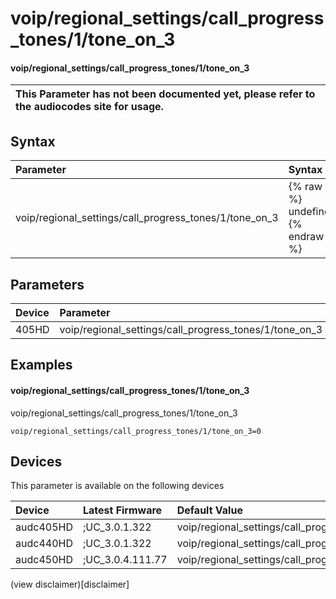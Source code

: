 ﻿---
description: voip/regional_settings/call_progress_tones/1/tone_on_3
search: false
---

# voip/regional_settings/call_progress_tones/1/tone_on_3

#### voip/regional_settings/call_progress_tones/1/tone_on_3


| This Parameter has not been documented yet, please refer to the audiocodes site for usage.  |
| :--- |

## Syntax
| Parameter | Syntax |
| :--- | :--- |
|voip/regional_settings/call_progress_tones/1/tone_on_3 | {% raw %} undefined {% endraw %} |

## Parameters
|Device|Parameter|value|Description|
|:---|:---|:---|:---|
| 405HD | voip/regional_settings/call_progress_tones/1/tone_on_3 |  |  |

## Examples
#### voip/regional_settings/call_progress_tones/1/tone_on_3

voip/regional_settings/call_progress_tones/1/tone_on_3

```
voip/regional_settings/call_progress_tones/1/tone_on_3=0
```

## Devices
This parameter is available on the following devices

| Device | Latest Firmware | Default Value |
|:---|:---|:---|
| audc405HD | ;UC_3.0.1.322 | voip/regional_settings/call_progress_tones/1/tone_on_3=0 
| audc440HD | ;UC_3.0.1.322 | voip/regional_settings/call_progress_tones/1/tone_on_3=0 
| audc450HD | ;UC_3.0.4.111.77 | voip/regional_settings/call_progress_tones/1/tone_on_3=0 

(view disclaimer)[disclaimer]
